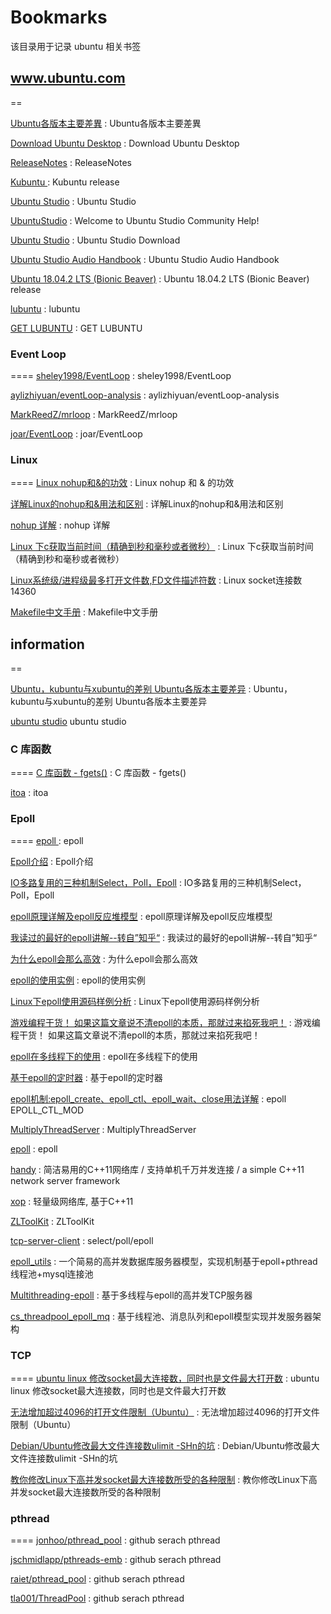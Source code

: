 # Bookmarks
该目录用于记录 ubuntu 相关书签

## www.ubuntu.com
==

[Ubuntu各版本主要差異](https://wiki.ubuntu-tw.org/index.php?title=Ubuntu_%EF%BC%8C_kubuntu_%E8%88%87_xubuntu_%E7%9A%84%E5%B7%AE%E5%88%A5) : Ubuntu各版本主要差異 

[Download Ubuntu Desktop](https://www.ubuntu.com/download/desktop) : Download Ubuntu Desktop 

[ReleaseNotes](https://wiki.ubuntu.com/BionicBeaver/ReleaseNotes?_ga=2.1510452.440267661.1559781321-2007207578.1559781321) : ReleaseNotes 

[Kubuntu ](http://cdimage.ubuntu.com/kubuntu/releases/18.04.2/release/) : Kubuntu release 

[Ubuntu Studio](https://ubuntustudio.org/) : Ubuntu Studio 

[UbuntuStudio](https://help.ubuntu.com/community/UbuntuStudio) : Welcome to Ubuntu Studio Community Help! 

[Ubuntu Studio](https://ubuntustudio.org/download/) : Ubuntu Studio Download

[Ubuntu Studio Audio Handbook](https://help.ubuntu.com/community/UbuntuStudio/AudioHandbook) : Ubuntu Studio Audio Handbook 

[Ubuntu 18.04.2 LTS (Bionic Beaver)](http://cdimage.ubuntu.com/ubuntu/releases/18.04.2/release/) : Ubuntu 18.04.2 LTS (Bionic Beaver) release 

[lubuntu](https://lubuntu.net/) : lubuntu 

[GET LUBUNTU](https://lubuntu.net/downloads/) : GET LUBUNTU 

### Event Loop
====
[sheley1998/EventLoop](https://github.com/sheley1998/EventLoop) : sheley1998/EventLoop 

[aylizhiyuan/eventLoop-analysis](https://github.com/aylizhiyuan/eventLoop-analysis) : aylizhiyuan/eventLoop-analysis 

[MarkReedZ/mrloop](https://github.com/MarkReedZ/mrloop) : MarkReedZ/mrloop 

[joar/EventLoop](https://github.com/joar/EventLoop) : joar/EventLoop 


### Linux 
====
[Linux nohup和&的功效](https://www.cnblogs.com/laoyeye/p/9346330.html) : Linux nohup 和 & 的功效 

[详解Linux的nohup和&用法和区别](https://www.jianshu.com/p/93a45927f013) : 详解Linux的nohup和&用法和区别 

[nohup 详解](https://www.cnblogs.com/jinxiao-pu/p/9131057.html) : nohup 详解 

[Linux 下c获取当前时间（精确到秒和毫秒或者微秒）](https://blog.csdn.net/deyuzhi/article/details/51814934) : Linux 下c获取当前时间（精确到秒和毫秒或者微秒） 

[Linux系统级/进程级最多打开文件数,FD文件描述符数](http://blog.ykyi.net/2018/11/linux%E7%B3%BB%E7%BB%9F%E7%BA%A7-%E8%BF%9B%E7%A8%8B%E7%BA%A7%E6%9C%80%E5%A4%9A%E6%89%93%E5%BC%80%E6%96%87%E4%BB%B6%E6%95%B0fd%E6%96%87%E4%BB%B6%E6%8F%8F%E8%BF%B0%E7%AC%A6%E6%95%B0/) : Linux socket连接数14360 

[Makefile中文手册](https://www.cnblogs.com/liangxiaxu/archive/2012/07/31/2617384.html) : Makefile中文手册 

## information
==

[Ubuntu，kubuntu与xubuntu的差别 Ubuntu各版本主要差异](https://blog.csdn.net/github_35160620/article/details/52374492) : Ubuntu，kubuntu与xubuntu的差别 Ubuntu各版本主要差异 

[ubuntu studio](https://baike.baidu.com/item/ubuntu%20studio/7016645?fr=aladdin) ubuntu studio 

### C 库函数 
====
[C 库函数 - fgets()](https://www.runoob.com/cprogramming/c-function-fgets.html) : C 库函数 - fgets() 

[itoa](https://baike.baidu.com/item/itoa/4747365?fr=aladdin) : itoa 


### Epoll
====
[epoll ](https://baike.baidu.com/item/epoll/10738144?fr=aladdin) : epoll 

[Epoll介绍](https://www.jianshu.com/p/ff11564efc80) : Epoll介绍 

[IO多路复用的三种机制Select，Poll，Epoll](https://www.jianshu.com/p/397449cadc9a) : IO多路复用的三种机制Select，Poll，Epoll 

[epoll原理详解及epoll反应堆模型](https://blog.csdn.net/daaikuaichuan/article/details/83862311) : epoll原理详解及epoll反应堆模型 

[我读过的最好的epoll讲解--转自”知乎“](https://blog.csdn.net/u011671986/article/details/79449853) : 我读过的最好的epoll讲解--转自”知乎“ 

[为什么epoll会那么高效](https://www.cnblogs.com/xcywt/p/8146143.html) : 为什么epoll会那么高效 

[epoll的使用实例](https://www.cnblogs.com/xcywt/p/8146094.html) : epoll的使用实例 

[Linux下epoll使用源码样例分析](https://www.linuxidc.com/Linux/2019-02/157109.htm) : Linux下epoll使用源码样例分析 

[游戏编程干货！ 如果这篇文章说不清epoll的本质，那就过来掐死我吧！](https://bbs.gameres.com/thread_842984_1_1.html) : 游戏编程干货！ 如果这篇文章说不清epoll的本质，那就过来掐死我吧！ 

[epoll在多线程下的使用](https://blog.csdn.net/xiaowenmu1/article/details/90108663) : epoll在多线程下的使用 

[基于epoll的定时器](https://www.cnblogs.com/my_life/articles/7646824.html) : 基于epoll的定时器 

[epoll机制:epoll_create、epoll_ctl、epoll_wait、close用法详解](https://blog.csdn.net/rock_joker/article/details/76735333) : epoll EPOLL_CTL_MOD 

[MultiplyThreadServer](https://github.com/oneApple/MultiplyThreadServer) : MultiplyThreadServer 

[epoll](https://github.com/jwzh222/epoll) : epoll 

[handy](https://github.com/yedf/handy) : 简洁易用的C++11网络库 / 支持单机千万并发连接 / a simple C++11 network server framework 

[xop](https://github.com/PHZ76/xop) : 轻量级网络库, 基于C++11  

[ZLToolKit](https://github.com/xiongziliang/ZLToolKit) : ZLToolKit 

[tcp-server-client](https://github.com/yuanrw/tcp-server-client) : select/poll/epoll  

[epoll_utils](https://github.com/TheTravels/epoll_utils) : 一个简易的高并发数据库服务器模型，实现机制基于epoll+pthread线程池+mysql连接池 

[Multithreading-epoll](https://github.com/TheTravels/Multithreading-epoll) : 基于多线程与epoll的高并发TCP服务器  

[cs_threadpool_epoll_mq](https://github.com/TheTravels/cs_threadpool_epoll_mq) : 基于线程池、消息队列和epoll模型实现并发服务器架构  


### TCP
====
[ubuntu linux 修改socket最大连接数，同时也是文件最大打开数](https://blog.csdn.net/zm_21/article/details/27208811) : ubuntu linux 修改socket最大连接数，同时也是文件最大打开数 

[无法增加超过4096的打开文件限制（Ubuntu）](http://kbase101.com/question/49341.html) : 无法增加超过4096的打开文件限制（Ubuntu） 

[Debian/Ubuntu修改最大文件连接数ulimit -SHn的坑](https://blog.csdn.net/bbbbbbbbo/article/details/95589953) : Debian/Ubuntu修改最大文件连接数ulimit -SHn的坑 

[教你修改Linux下高并发socket最大连接数所受的各种限制](https://www.cnblogs.com/zhaofeng555/p/5873147.html) : 教你修改Linux下高并发socket最大连接数所受的各种限制 


### pthread
====
[jonhoo/pthread_pool](https://github.com/jonhoo/pthread_pool) : github serach pthread 

[jschmidlapp/pthreads-emb](https://github.com/jschmidlapp/pthreads-emb) : github serach pthread 

[raiet/pthread_pool](https://github.com/raiet/pthread_pool/blob/master/pthread_pool.c) : github serach pthread 

[tla001/ThreadPool](https://github.com/tla001/ThreadPool) : github serach pthread 



